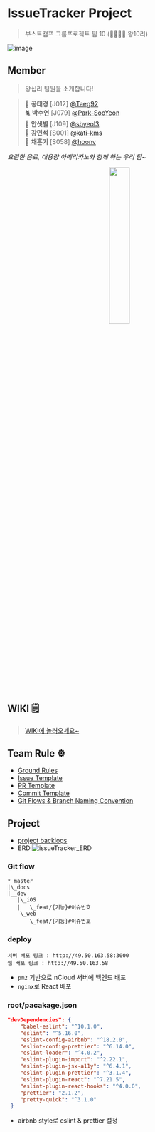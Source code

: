 # IssueTracker Project

> 부스트캠프 그룹프로젝트 팀 10 (👨‍👩‍👦‍👦  왕10리)

![image](https://user-images.githubusercontent.com/43198553/99027417-84f43200-25b0-11eb-9ed6-e732acf4fb48.png)

## Member
> 왕십리 팀원을 소개합니다!

> 🐳 **공태경** [J012]  [@Taeg92](https://github.com/Taeg92) <br/>
 🐈 **박수연** [J079]  [@Park-SooYeon](https://github.com/Park-SooYeon) <br/>
🐘 **안샛별** [J109] [@sbyeol3 ](https://github.com/sbyeol3) <br/>
🐧 **강민석** [S001]  [@kati-kms](https://github.com/kati-kms) <br/>
🐥 **채훈기** [S058] [@hoonv](https://github.com/hoonv) <br/>

*요란한 음료, 대용량 아메리카노와 함께 하는 우리 팀~*

<p align="center"><img src="https://octodex.github.com/images/steroidtocat.png" width="30%"></p>

## WIKI 🗒
>[WIKI에 놀러오세요~](https://github.com/boostcamp-2020/IssueTracker-10/wiki)
>

## Team Rule ⚙️
- [Ground Rules](https://github.com/boostcamp-2020/IssueTracker-10/wiki/01.-Ground-Rules)
- [Issue Template](https://github.com/boostcamp-2020/IssueTracker-10/wiki/05.-Issue-Template)
- [PR Template](https://github.com/boostcamp-2020/IssueTracker-10/wiki/02.-PR-Template)
- [Commit Template](https://github.com/boostcamp-2020/IssueTracker-10/wiki/03.-Commit-Template)
- [Git Flows & Branch Naming Convention](https://github.com/boostcamp-2020/IssueTracker-10/wiki/04.-Git-Flows-&-Branch-Naming-Convention)
  
## Project
- [project backlogs](https://docs.google.com/spreadsheets/d/1EuBIlPTZk7xBFAkUquUIizwFApHUo1B9y8EUyKeIBO4/edit?usp=sharing)
- ERD
![issueTracker_ERD](https://user-images.githubusercontent.com/60081031/97946876-f7099180-1dce-11eb-8e95-198a975ba1a9.PNG)
​
​
### Git flow
```
* master
|\_docs
|__dev
   |\_iOS
   |   \_feat/{기능}#이슈번호
    \_web
       \_feat/{기능}#이슈번호
```

### deploy

```
서버 배포 링크 : http://49.50.163.58:3000 
웹 배포 링크 : http://49.50.163.58
```

- `pm2` 기반으로 nCloud 서버에 백엔드 배포
- `nginx`로 React 배포

### root/pacakage.json

```json
"devDependencies": {
    "babel-eslint": "^10.1.0",
    "eslint": "^5.16.0",
    "eslint-config-airbnb": "^18.2.0",
    "eslint-config-prettier": "^6.14.0",
    "eslint-loader": "^4.0.2",
    "eslint-plugin-import": "^2.22.1",
    "eslint-plugin-jsx-a11y": "^6.4.1",
    "eslint-plugin-prettier": "^3.1.4",
    "eslint-plugin-react": "^7.21.5",
    "eslint-plugin-react-hooks": "^4.0.0",
    "prettier": "2.1.2",
    "pretty-quick": "^3.1.0"
 }
```
- airbnb style로 eslint & prettier 설정
